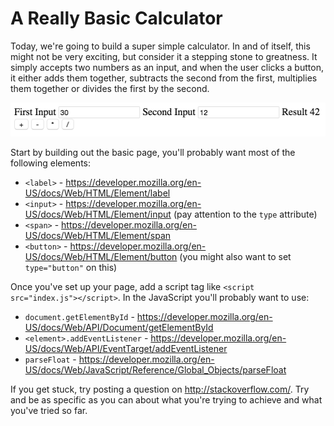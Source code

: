# A Really Basic Calculator

Today, we're going to build a super simple calculator. In and of itself, this might not be very exciting, but consider it a stepping stone to greatness.  It simply accepts two numbers as an input, and when the user clicks a button, it either adds them together, subtracts the second from the first, multiplies them together or divides the first by the second.

![Example Image](example.png)

Start by building out the basic page, you'll probably want most of the following elements:

 - `<label>` - https://developer.mozilla.org/en-US/docs/Web/HTML/Element/label
 - `<input>` - https://developer.mozilla.org/en-US/docs/Web/HTML/Element/input (pay attention to the `type` attribute)
 - `<span>` - https://developer.mozilla.org/en-US/docs/Web/HTML/Element/span
 - `<button>` - https://developer.mozilla.org/en-US/docs/Web/HTML/Element/button (you might also want to set `type="button"` on this)

Once you've set up your page, add a script tag like `<script src="index.js"></script>`.  In the JavaScript you'll probably want to use:

 - `document.getElementById` - https://developer.mozilla.org/en-US/docs/Web/API/Document/getElementById
 - `<element>.addEventListener` - https://developer.mozilla.org/en-US/docs/Web/API/EventTarget/addEventListener
 - `parseFloat` - https://developer.mozilla.org/en-US/docs/Web/JavaScript/Reference/Global_Objects/parseFloat

If you get stuck, try posting a question on http://stackoverflow.com/.  Try and be as specific as you can about what you're trying to achieve and what you've tried so far.
